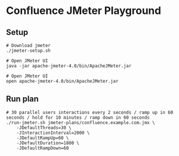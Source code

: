 # Confluence JMeter Playground

## Setup

    # Download jmeter
    ./jmeter-setup.sh
    
    # Open JMeter UI
    java -jar apache-jmeter-4.0/bin/ApacheJMeter.jar

    # Open JMeter UI
    open apache-jmeter-4.0/bin/ApacheJMeter.jar

## Run plan

    # 30 parallel users interactions every 2 seconds / ramp up in 60 seconds / hold for 10 minutes / ramp down in 60 seconds
    ./run-jmeter.sh jmeter-plans/confluence.example.com.jmx \
        -JDefaultThreads=30 \
        -JInteractionInterval=2000 \
        -JDefaultRampUp=60 \
        -JDefaultDuration=1800 \
        -JDefaultRampDown=60
